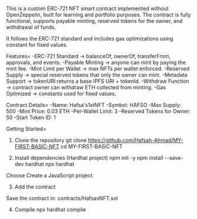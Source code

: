 This is a custom ERC-721 NFT smart contract implemented without OpenZeppelin, built for learning and portfolio purposes.
The contract is fully functional, supports payable minting, reserved tokens for the owner, and withdrawal of funds.

It follows the ERC-721 standard and includes gas optimizations using constant for fixed values.

Features=
-ERC-721 Standard → balanceOf, ownerOf, transferFrom, approvals, and events.
-Payable Minting → anyone can mint by paying the mint fee.
-Mint Limit per Wallet → max NFTs per wallet enforced.
-Reserved Supply → special reserved tokens that only the owner can mint.
-Metadata Support → tokenURI returns a base IPFS URI + tokenId.
-Withdraw Function → contract owner can withdraw ETH collected from minting.
-Gas Optimized → constants used for fixed values.

Contract Details=
-Name: Hafsa's1stNFT
-Symbol: HAFSO
-Max Supply: 500
-Mint Price: 0.03 ETH
-Per-Wallet Limit: 3
-Reserved Tokens for Owner: 50
-Start Token ID: 1

Getting Started=
1. Clone the repository
git clone https://github.com/Hafsah-Ahmad/MY-FIRST-BASIC-NFT
cd MY-FIRST-BASIC-NFT

2. Install dependencies (Hardhat project)
npm init -y
npm install --save-dev hardhat
npx hardhat


Choose Create a JavaScript project.

3. Add the contract

Save the contract in:
contracts/HafsasNFT.sol

4. Compile
npx hardhat compile